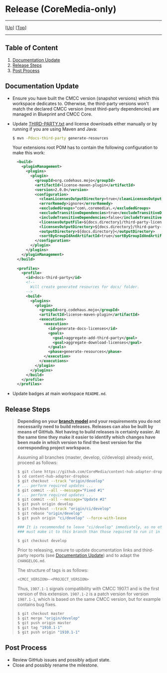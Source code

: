 # Release (CoreMedia-only)

--------------------------------------------------------------------------------

\[[Up](README.md)\] \[[Top](#top)\]

--------------------------------------------------------------------------------

## Table of Content

1. [Documentation Update](#documentation-update)
1. [Release Steps](#release-steps)
1. [Post Process](#post-process)

## Documentation Update

* Ensure you have built the CMCC version (snapshot versions) which this
    workspace dedicates to. Otherwise, the third-party versions won't
    match the declared CMCC version (most third-party dependencies)
    are managed in Blueprint and CMCC Core.

* Update [THIRD-PARTY.txt](../THIRD-PARTY.txt) and license downloads either manually or by running if you are using Maven and Java:

    ```bash
    $ mvn -Pdocs-third-party generate-resources
    ```
  
  Your extensions root POM has to contain the following configuration to make this work:
  
  ```xml
    <build>
      <pluginManagement>
        <plugins>
          <plugin>
            <groupId>org.codehaus.mojo</groupId>
            <artifactId>license-maven-plugin</artifactId>
            <version>2.0.0</version>
            <configuration>
              <cleanLicensesOutputDirectory>true</cleanLicensesOutputDirectory>
              <errorRemedy>ignore</errorRemedy>
              <excludedGroups>^com\.coremedia\.</excludedGroups>
              <excludeTransitiveDependencies>true</excludeTransitiveDependencies>
              <includeTransitiveDependencies>false</includeTransitiveDependencies>
              <licensesOutputFile>${docs.directory}/third-party-licenses/licenses.xml</licensesOutputFile>
              <licensesOutputDirectory>${docs.directory}/third-party-licenses</licensesOutputDirectory>
              <outputDirectory>${docs.directory}</outputDirectory>
              <sortByGroupIdAndArtifactId>true</sortByGroupIdAndArtifactId>
            </configuration>
          </plugin>
        </plugins>
      </pluginManagement>
    </build>
    
    <profiles>
      <profile>
        <id>docs-third-party</id>
        <!--
          Will create generated resources for docs/ folder.
        -->
        <build>
          <plugins>
            <plugin>
              <groupId>org.codehaus.mojo</groupId>
              <artifactId>license-maven-plugin</artifactId>
              <executions>
                <execution>
                  <id>generate-docs-licenses</id>
                  <goals>
                    <goal>aggregate-add-third-party</goal>
                    <goal>aggregate-download-licenses</goal>
                  </goals>
                  <phase>generate-resources</phase>
                </execution>
              </executions>
            </plugin>
          </plugins>
        </build>
      </profile>
    </profiles>
  ```

* Update badges at main workspace `README.md`.
    
## Release Steps

> **Depending on your [branch model](contribute.md#-branches-and-tags) and your requirements you do not necessarily need to build releases. Releases can also be built by means of GitHub. Not having to build releases is certainly easier. At the same time they make it easier to identify which changes have been made in which version to find the best version for the corresponding project workspace.** 
>
> Assuming all branches (master, develop, ci/develop) already exist, proceed as follows:
>
> ```bash
> $ git clone https://github.com/CoreMedia/content-hub-adapter-dropbox.git
> $ cd content-hub-adapter-dropbox
> $ git checkout --track "origin/develop"
> # ... perform required updates ...
> $ git commit --all --message="Fixed #1"
> # ... perform required updates ...
> $ git commit --all --message="Update #2"
> $ git push origin develop 
> $ git checkout --track "origin/ci/develop"
> $ git rebase "origin/develop"
> $ git push origin "ci/develop" --force-with-lease
> 
> ### It is recommended to leave "ci/develop" immediately, as no other commits
> ### must make it to this branch than those required to run it in CoreMedia CI!
> 
> $ git checkout develop
> ```
> 
> Prior to releasing, ensure to update documentation links and third-party reports
> (see [Documentation Update](#documentation-update)) and to adapt the `CHANGELOG.md`.
> 
> The structure of tags is as follows:
> 
> ```text
> <CMCC_VERSION>-<PROJECT_VERSION>
> ```
> 
> Thus, `1907.1-1` signals compatibility with CMCC 1907.1 and is the first
> version of this extension. `1907.1-2` is a patch version for
> version `1907.1-1`, which is based on the same CMCC version, but for example
> contains bug fixes.
> 
> 
> ```bash
> $ git checkout master
> $ git merge "origin/develop"
> $ git push origin master
> $ git tag "1910.1-1"
> $ git push origin "1910.1-1"
> ```

## Post Process

* Review GitHub issues and possibly adjust state.
* Close and possibly rename the milestone.
